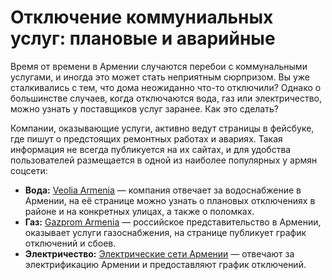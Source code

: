 # Отключение коммуниальных услуг: плановые и аварийные

Время от времени в Армении случаются перебои с коммунальными услугами, и иногда это может стать неприятным сюрпризом. Вы уже сталкивались с тем, что дома неожиданно что-то отключили? Однако о большинстве случаев, когда отключаются вода, газ или электричество, можно узнать у поставщиков услуг заранее. Как это сделать?

Компании, оказывающие услуги, активно ведут страницы в фейсбуке, где пишут о предстоящих ремонтных работах и авариях. Такая информация не всегда публикуется на их сайтах, и для удобства пользователей размещается в одной из наиболее популярных у армян соцсети:

- **Вода:** [Veolia Armenia](https://www.facebook.com/veolia.armenia) — компания отвечает за водоснабжение в Армении, на её странице можно узнать о плановых отключениях в районе и на конкретных улицах, а также о поломках.
- **Газ:** [Gazprom Armenia](https://www.facebook.com/gazpromarmenia.am) — российское представительство в Армении, оказывает услуги газоснабжения, на странице публикует график отключений и сбоев.
- **Электричество:** [Электрические сети Армении](https://www.ena.am/index.aspx?lang=3) — отвечают за электрификацию Армении и предоставляют график отключений.